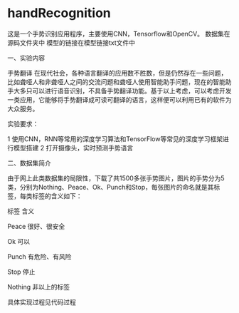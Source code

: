 # handRecognition
这是一个手势识别应用程序，主要使用CNN，Tensorflow和OpenCV。
数据集在源码文件夹中
模型的链接在模型链接txt文件中

一、实验内容

手势翻译
在现代社会，各种语言翻译的应用数不胜数，但是仍然存在一些问题，比如聋哑人和非聋哑人之间的交流问题和聋哑人使用智能助手问题，现在的智能助手大多只可以进行语音识别，不具备手势翻译功能。基于以上考虑，可以考虑开发一类应用，它能够将手势翻译成可读可翻译的语言，这样便可以利用已有的软件为大众服务。

实验要求：

1 使用CNN，RNN等常用的深度学习算法和TensorFlow等常见的深度学习框架进行模型搭建
2 打开摄像头，实时预测手势语言


二、数据集简介

由于网上此类数据集的局限性，下载了共1500多张手势图片，图片的手势分为5类，分别为Nothing、Peace、Ok、Punch和Stop，每张图片的命名就是其标签，每类标签的含义如下：

标签	含义

Peace	很好、很安全

Ok	可以

Punch	有危险、有风险

Stop	停止

Nothing	非以上的标签


具体实现过程见代码过程
